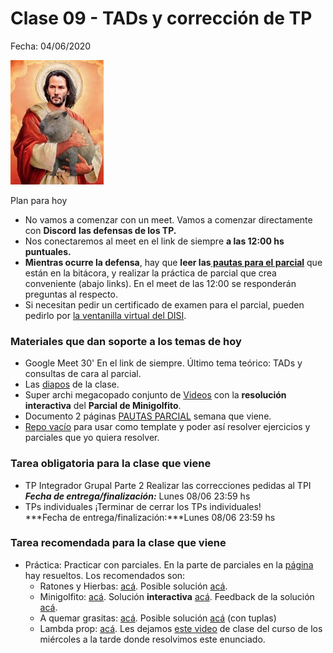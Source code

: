 # Clase 09 - TADs y corrección de TP

Fecha: 04/06/2020

![keanuPincho.jpeg](./assets/keanuPincho.jpeg)

Plan para hoy

* No vamos a comenzar con un meet. Vamos a comenzar directamente con **Discord** **las defensas de los TP.** 
* Nos conectaremos al meet en el link de siempre **a las 12:00 hs puntuales.**
* **Mientras ocurre la defensa**, hay que **leer las[ pautas para el parcial](https://docs.google.com/document/d/148O0DWPyzsQEOoOQgmdPri_xfvFnyYmn3OVZxKB9lg4/edit?usp=sharing)** que están en la bitácora, y realizar la práctica de parcial que crea conveniente (abajo links). En el meet de las 12:00 se responderán preguntas al respecto.
* Si necesitan pedir un certificado de examen para el parcial, pueden pedirlo por [la ventanilla virtual del DISI](http://www.sistemas.frba.utn.edu.ar/).
  
### Materiales que dan soporte a los temas de hoy

* Google Meet 30'   En el link de siempre. Último tema teórico: TADs y consultas de cara al parcial.
* Las [diapos](https://docs.google.com/presentation/d/1Jcu3tqzTaYd7LzX4RF5JnG5AdLyi1w3JiPlhXhRngMI/edit?usp=sharing) de la clase.
* Super archi megacopado conjunto de [Videos](https://www.youtube.com/attribution_link?a=qFWfEE_HQ_lQuYBK&u=/watch%3Fv%3DNEhCiL7JTo8%26feature%3Dem-uploademail) con la **resolución interactiva** del **Parcial de Minigolfito**.
* Documento 2 páginas	 [PAUTAS PARCIAL](https://docs.google.com/document/d/148O0DWPyzsQEOoOQgmdPri_xfvFnyYmn3OVZxKB9lg4/edit?usp=sharing) semana que viene.
* [Repo vacío](https://github.com/pdepjm/2020-f-proyectoVacio) para usar como template y poder así resolver ejercicios y parciales que yo quiera resolver.

### Tarea obligatoria para la clase que viene 

* TP Integrador Grupal Parte 2	Realizar las correcciones pedidas al TPI  
***Fecha de entrega/finalización:*** Lunes 08/06 23:59 hs
* TPs individuales	¡Terminar de cerrar los TPs individuales!  
***Fecha de entrega/finalización:***Lunes 08/06 23:59 hs


### Tarea recomendada para la clase que viene

* Práctica: Practicar con parciales. En la parte de parciales en la [página](https://www.pdep.com.ar/material/parciales) hay resueltos.  Los recomendados son:
  * Ratones y Hierbas: [acá](https://docs.google.com/document/d/1Bishi92f5euhpSBD-epQznFdteW6SDD8IQpL-U_Q1I8/edit#). Posible solución [acá](https://github.com/pdepjm/2019-f-parcialHierbas-MarianoPessina).
  * Minigolfito: [acá](https://docs.google.com/document/d/1LeWBI6pg_7uNFN_yzS2DVuVHvD0M6PTlG1yK0lCvQVE/edit). Solución **interactiva** [acá](https://www.youtube.com/attribution_link?a=qFWfEE_HQ_lQuYBK&u=/watch%3Fv%3DNEhCiL7JTo8%26feature%3Dem-uploademail). Feedback de la solución [acá](https://forms.gle/S15Z1TqeRoTM2ick8).  
  * A quemar grasitas: [acá](https://docs.google.com/document/d/1P5BDit1BNOG3AJu3Y0WhRAe4JR_B_zuXsjfdXvZ4uxw/edit). Posible solución [acá](https://drive.google.com/file/d/0B2odHqXdEIRNSEtUV090ME9JM2c/view) (con tuplas)
  * Lambda prop: [acá](https://docs.google.com/document/d/1Gc-ot4AStIaGePl-q2V1KJBhpiXL0ye6pWvLki4vWZg/edit). Les dejamos [este video](https://www.youtube.com/watch?v=vHDtjCwDK-Q&list=PL2xYJ49ov_dczkdxH2VLWwABDboQAP_L8&index=9) de clase del curso de los miércoles a la tarde donde resolvimos este enunciado.
